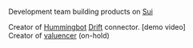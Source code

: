 Development team building products on [Sui](https://sui.io/)

Creator of [Hummingbot](https://hummingbot.org/) [Drift](https://www.drift.trade/) connector. [demo video]  
Creator of [valuencer](www.valuencer.app) (on-hold)  

